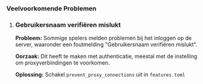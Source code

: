 ### Veelvoorkomende Problemen

1.  ### Gebruikersnaam verifiëren mislukt

    **Probleem:** Sommige spelers melden problemen bij het inloggen op de server, waaronder een foutmelding "Gebruikersnaam verifiëren mislukt".

    **Oorzaak:** Dit heeft te maken met authenticatie, meestal met de instelling om proxyverbindingen te voorkomen.

    **Oplossing:** Schakel `prevent_proxy_connections` uit in `features.toml`
